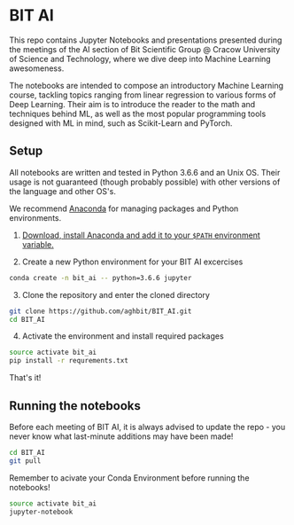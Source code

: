 # BIT AI

This repo contains Jupyter Notebooks and presentations presented during the meetings of the AI section of Bit Scientific Group @ Cracow University of Science and Technology, where we dive deep into Machine Learning awesomeness.

The notebooks are intended to compose an introductory Machine Learning course, tackling topics ranging from linear regression to various forms of Deep Learning. Their aim is to introduce the reader to the math and techniques behind ML, as well as the most popular programming tools designed with ML in mind, such as Scikit-Learn and PyTorch.

## Setup

All notebooks are written and tested in Python 3.6.6 and an Unix OS.  Their usage is not guaranteed (though probably possible) with other versions of the language and other OS's.

We recommend [Anaconda](https://www.anaconda.com/download/#linux) for managing packages and Python environments.

1. [Download, install Anaconda and add it to your `$PATH` environment variable.](http://docs.anaconda.com/anaconda/install/linux/) 

2. Create a new Python environment for your BIT AI excercises

```bash
conda create -n bit_ai -- python=3.6.6 jupyter
```

3. Clone the repository and enter the cloned directory

```bash
git clone https://github.com/aghbit/BIT_AI.git
cd BIT_AI
```

4. Activate the environment and install required packages

```bash
source activate bit_ai
pip install -r requrements.txt
```

That's it!

## Running the notebooks

Before each meeting of BIT AI, it is always advised to update the repo - you never know what last-minute additions may have been made! 

```bash
cd BIT_AI
git pull
```

Remember to acivate your Conda Environment before running the notebooks!

```bash
source activate bit_ai
jupyter-notebook
```